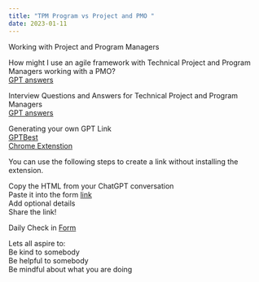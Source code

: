 ```yaml
---
title: "TPM Program vs Project and PMO "
date: 2023-01-11
---  
```

Working with Project and Program Managers

How might I use an agile framework with Technical Project and Program Managers working with a PMO?  
[GPT answers](https://gpt.best/20NYcRok)  

Interview Questions and Answers for Technical Project and Program Managers  
[GPT answers](https://gpt.best/1Aks0MVU)  

Generating your own GPT Link  
[GPTBest](https://gpt.best/)  
[Chrome Extenstion](https://chrome.google.com/webstore/detail/gptbest/lfjehajehlondfmmdnacgomigbkfahln)  

You can use the following steps to create a link without installing the extension.

Copy the HTML from your ChatGPT conversation  
Paste it into the form [link](https://gpt.best/)  
Add optional details  
Share the link!  

Daily Check in [Form](https://forms.gle/BRA4EH2sMoZdLPgE8)  

Lets all aspire to:  
Be kind to somebody  
Be helpful to somebody  
Be mindful about what you are doing
